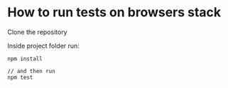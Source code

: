 # How to run tests on browsers stack

Clone the repository

Inside project folder run:

```
npm install

// and then run
npm test
```
